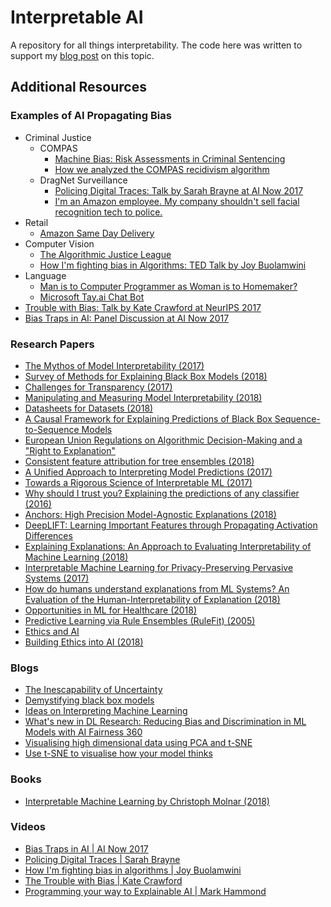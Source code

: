 # Interpretable AI

A repository for all things interpretability. The code here was written to support my [blog post](https://towardsdatascience.com/interpretable-ai-or-how-i-learned-to-stop-worrying-and-trust-ai-e61f9e8ee2c2) on this topic.

## Additional Resources

### Examples of AI Propagating Bias

- Criminal Justice 
  - COMPAS
    - [Machine Bias: Risk Assessments in Criminal Sentencing](https://www.propublica.org/article/machine-bias-risk-assessments-in-criminal-sentencing)
    - [How we analyzed the COMPAS recidivism algorithm](https://www.propublica.org/article/how-we-analyzed-the-compas-recidivism-algorithm)
  - DragNet Surveillance
    - [Policing Digital Traces: Talk by Sarah Brayne at AI Now 2017](https://www.youtube.com/watch?v=AnZ-YpIagXs&index=13&list=PLsHf1QGJz7uvFMIYj6oxwKXfIRzNpyzPe)
    - [I'm an Amazon employee. My company shouldn't sell facial recognition tech to police.](https://medium.com/s/powertrip/im-an-amazon-employee-my-company-shouldn-t-sell-facial-recognition-tech-to-police-36b5fde934ac)
- Retail
  - [Amazon Same Day Delivery](https://www.bloomberg.com/graphics/2016-amazon-same-day/?cmpid=google)
- Computer Vision
  - [The Algorithmic Justice League](https://medium.com/mit-media-lab/the-algorithmic-justice-league-3cc4131c5148)
  - [How I'm fighting bias in Algorithms: TED Talk by Joy Buolamwini](https://www.ted.com/talks/joy_buolamwini_how_i_m_fighting_bias_in_algorithms)
- Language
  - [Man is to Computer Programmer as Woman is to Homemaker?](https://arxiv.org/pdf/1607.06520.pdf)
  - [Microsoft Tay.ai Chat Bot](https://www.theverge.com/2016/3/24/11297050/tay-microsoft-chatbot-racist)
- [Trouble with Bias: Talk by Kate Crawford at NeurIPS 2017](https://www.youtube.com/watch?v=fMym_BKWQzk)
- [Bias Traps in AI: Panel Discussion at AI Now 2017](https://www.youtube.com/watch?v=JiWRnkMyAsc)

### Research Papers

- [The Mythos of Model Interpretability (2017)](https://arxiv.org/pdf/1606.03490.pdf)
- [Survey of Methods for Explaining Black Box Models (2018)](https://arxiv.org/pdf/1802.01933.pdf)
- [Challenges for Transparency (2017)](https://arxiv.org/pdf/1708.01870.pdf)
- [Manipulating and Measuring Model Interpretability (2018)](https://arxiv.org/pdf/1802.07810.pdf)
- [Datasheets for Datasets (2018)](https://arxiv.org/pdf/1803.09010.pdf)
- [A Causal Framework for Explaining Predictions of Black Box Sequence-to-Sequence Models](https://arxiv.org/pdf/1707.01943.pdf)
- [European Union Regulations on Algorithmic Decision-Making and a "Right to Explanation"](https://arxiv.org/pdf/1606.08813.pdf)
- [Consistent feature attribution for tree ensembles (2018)](https://arxiv.org/pdf/1706.06060.pdf)
- [A Unified Approach to Interpreting Model Predictions (2017)](http://papers.nips.cc/paper/7062-a-unified-approach-to-interpreting-model-predictions)
- [Towards a Rigorous Science of Interpretable ML (2017)](https://arxiv.org/pdf/1702.08608.pdf)
- [Why should I trust you? Explaining the predictions of any classifier (2016)](https://arxiv.org/pdf/1602.04938.pdf)
- [Anchors: High Precision Model-Agnostic Explanations (2018)](https://homes.cs.washington.edu/~marcotcr/aaai18.pdf)
- [DeepLIFT: Learning Important Features through Propagating Activation Differences](https://arxiv.org/pdf/1704.02685.pdf)
- [Explaining Explanations: An Approach to Evaluating Interpretability of Machine Learning (2018)](https://arxiv.org/pdf/1806.00069.pdf)
- [Interpretable Machine Learning for Privacy-Preserving Pervasive Systems (2017)](https://arxiv.org/ftp/arxiv/papers/1710/1710.08464.pdf)
- [How do humans understand explanations from ML Systems? An Evaluation of the Human-Interpretability of Explanation (2018)](https://arxiv.org/pdf/1802.00682.pdf)
- [Opportunities in ML for Healthcare (2018)](https://arxiv.org/pdf/1806.00388.pdf)
- [Predictive Learning via Rule Ensembles (RuleFit) (2005)](http://statweb.stanford.edu/~jhf/ftp/RuleFit.pdf)
- [Ethics and AI](http://cgis.cs.umd.edu/class/fall2012/cmsc828d/oldreportfiles/schulze1.pdf)
- [Building Ethics into AI (2018)](https://www.ijcai.org/proceedings/2018/0779.pdf)

### Blogs

- [The Inescapability of Uncertainty](https://points.datasociety.net/uncertainty-edd5caf8981b)
- [Demystifying black box models](https://medium.com/civis-analytics/demystifying-black-box-models-with-shap-value-analysis-3e20b536fc80)
- [Ideas on Interpreting Machine Learning](https://www.oreilly.com/ideas/ideas-on-interpreting-machine-learning)
- [What's new in DL Research: Reducing Bias and Discrimination in ML Models with AI Fairness 360](https://towardsdatascience.com/whats-new-in-deep-learning-research-reducing-bias-and-discrimination-in-machine-learning-models-be116d3a571c)
- [Visualising high dimensional data using PCA and t-SNE](https://medium.com/@luckylwk/visualising-high-dimensional-datasets-using-pca-and-t-sne-in-python-8ef87e7915b)
- [Use t-SNE to visualise how your model thinks](https://buzzrobot.com/using-t-sne-to-visualise-how-your-deep-model-thinks-4ba6da0c63a0)

### Books

- [Interpretable Machine Learning by Christoph Molnar (2018)](https://christophm.github.io/interpretable-ml-book/limo.html)

### Videos

- [Bias Traps in AI | AI Now 2017](https://www.youtube.com/watch?v=JiWRnkMyAsc)
- [Policing Digital Traces | Sarah Brayne](https://www.youtube.com/watch?v=AnZ-YpIagXs&index=13&list=PLsHf1QGJz7uvFMIYj6oxwKXfIRzNpyzPe)
- [How I'm fighting bias in algorithms | Joy Buolamwini](https://www.ted.com/talks/joy_buolamwini_how_i_m_fighting_bias_in_algorithms)
- [The Trouble with Bias | Kate Crawford](https://www.youtube.com/watch?v=fMym_BKWQzk)
- [Programming your way to Explainable AI | Mark Hammond](https://www.youtube.com/watch?v=fMym_BKWQzk)